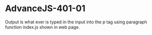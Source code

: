 # AdvanceJS-401-01
 Output is what ever is typed in the input into the p tag using paragraph function index.js shown in web page.
 
 
